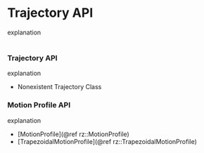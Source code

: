 # Trajectory API
explanation
<br>
<br>

### Trajectory API
explanation
- Nonexistent Trajectory Class

### Motion Profile API
explanation
- [MotionProfile](@ref rz::MotionProfile)
- [TrapezoidalMotionProfile](@ref rz::TrapezoidalMotionProfile)